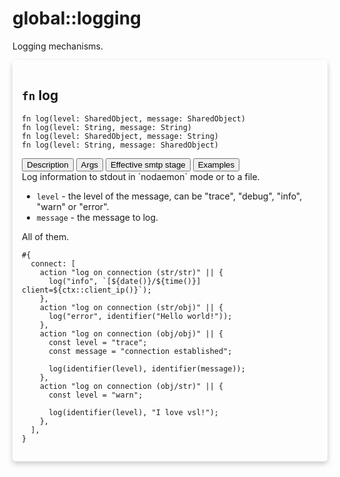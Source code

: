 # global::logging

Logging mechanisms.


<div markdown="span" style='box-shadow: 0 4px 8px 0 rgba(0,0,0,0.2); padding: 15px; border-radius: 5px;'>

<h2 class="func-name"> <code>fn</code> log </h2>

```rust,ignore
fn log(level: SharedObject, message: SharedObject)
fn log(level: String, message: String)
fn log(level: SharedObject, message: String)
fn log(level: String, message: SharedObject)
```

<div class="tab">
    <button
    group="log"
    id="link-log-description"
    class="tablinks active"
    onclick="openTab(event, 'log', 'description')">
        Description
    </button>
    <button
    group="log"
    id="link-log-Args"
    class="tablinks"
    onclick="openTab(event, 'log', 'Args')">
        Args
    </button>
    <button
    group="log"
    id="link-log-Effective smtp stage"
    class="tablinks"
    onclick="openTab(event, 'log', 'Effective smtp stage')">
        Effective smtp stage
    </button>
    <button
    group="log"
    id="link-log-Examples"
    class="tablinks"
    onclick="openTab(event, 'log', 'Examples')">
        Examples
    </button></div>

<div group="log" id="log-description" style="display: block;" markdown="span" class="tabcontent">
Log information to stdout in `nodaemon` mode or to a file.


</div>

<div group="log" id="log-Args" class="tabcontent">

* `level` - the level of the message, can be "trace", "debug", "info", "warn" or "error".
* `message` - the message to log.


</div>

<div group="log" id="log-Effective smtp stage" class="tabcontent">

All of them.


</div>

<div group="log" id="log-Examples" class="tabcontent">

```
#{
  connect: [
    action "log on connection (str/str)" || {
      log("info", `[${date()}/${time()}] client=${ctx::client_ip()}`);
    },
    action "log on connection (str/obj)" || {
      log("error", identifier("Hello world!"));
    },
    action "log on connection (obj/obj)" || {
      const level = "trace";
      const message = "connection established";

      log(identifier(level), identifier(message));
    },
    action "log on connection (obj/str)" || {
      const level = "warn";

      log(identifier(level), "I love vsl!");
    },
  ],
}
```
</div>

</div>
</br>
